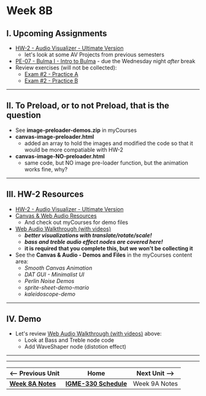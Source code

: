 # Week 8B

## I. Upcoming Assignments
- [HW-2 - Audio Visualizer - Ultimate Version](../hw/hw-2.md)
  - let's look at some AV Projects from previous semesters
- [PE-07 - Bulma I - Intro to Bulma](../pe/pe-07.md) - due the Wednesday night *after* break
- Review exercises (will not be collected):
  - [Exam #2 - Practice A](../notes/exam-2-practice-A.md)
  - [Exam #2 - Practice B](../notes/exam-2-practice-B.md)
 
<hr>
 
 ## II. To Preload, or to not Preload, that is the question
 
 - See **image-preloader-demos.zip** in myCourses
 - **canvas-image-preloader.html**
   - added an array to hold the images and modified the code so that it would be more compatiable with HW-2
 - **canvas-image-NO-preloader.html**
   - same code, but NO image pre-loader function, but the animation works fine, why?

<hr>

## III. HW-2 Resources
- [HW-2 - Audio Visualizer - Ultimate Version](../hw/hw-2.md)
- [Canvas & Web Audio Resources](../notes/canvas-resources.md)
  - And check out myCourses for demo files
- [Web Audio Walkthrough (with videos)](../notes/webaudio-walkthrough.md)
  - ***better visualizations with translate/rotate/scale!***
  - ***bass and treble audio effect nodes are covered here!***
  - **it is required that you complete this, but we won't be collecting it**
 - See the **Canvas & Audio - Demos and Files** in the myCourses content area:
   - *Smooth Canvas Animation*
   - *DAT GUI - Minimalist UI*
   - *Perlin Noise Demos*
   - *sprite-sheet-demo-mario*
   - *kaleidoscope-demo*

<hr>

## IV. Demo
- Let's review [Web Audio Walkthrough (with videos)](../notes/webaudio-walkthrough.md) above:
  - Look at Bass and Treble node code
  - Add WaveShaper node (distotion effect)

<hr><hr>


| <-- Previous Unit | Home | Next Unit -->
| --- | --- | --- 
| [**Week 8A Notes**](08A.md)  |  [**IGME-330 Schedule**](../schedule.md) | Week 9A Notes
